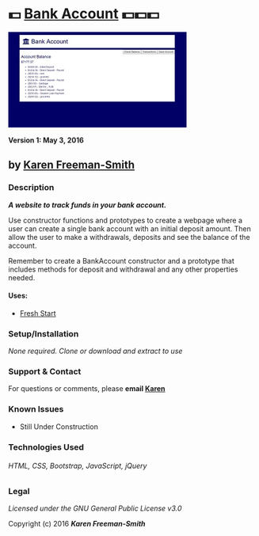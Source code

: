 # :dollar: [Bank Account](http://karenfreemansmith.github.io/bankaccount) :dollar::dollar::dollar:
![project screenshot](/img/screenshot.jpg)

__Version 1: May 3, 2016__
## by [Karen Freeman-Smith](http://karenfreemansmith.github.io)

### Description
__*A website to track funds in your bank account.*__

Use constructor functions and prototypes to create a webpage where a user can create a single bank account with an initial deposit amount. Then allow the user to make a withdrawals, deposits and see the balance of the account.

Remember to create a BankAccount constructor and a prototype that includes methods for deposit and withdrawal and any other properties needed.

#### Uses:
* [Fresh Start](http://karenfreemansmith.github.io/freshstart)

### Setup/Installation
*None required. Clone or download and extract to use*

### Support & Contact
For questions or comments, please __email [Karen](karenfreemansmith@gmail.com)__

### Known Issues
* Still Under Construction

### Technologies Used
###### HTML, CSS, Bootstrap, JavaScript, jQuery

### Legal
*Licensed under the GNU General Public License v3.0*

Copyright (c) 2016 **_Karen Freeman-Smith_**
